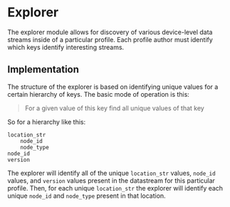 Explorer
========

The explorer module allows for discovery of various device-level data streams
inside of a particular profile. Each profile author must identify which keys
identify interesting streams.



Implementation
--------------

The structure of the explorer is based on identifying unique values for a
certain hierarchy of keys. The basic mode of operation is this:

>    For a given value of this key find all unique values of that key

So for a hierarchy like this:

    location_str
        node_id
        node_type
    node_id
    version

The explorer will identify all of the unique `location_str` values, `node_id`
values, and `version` values present in the datastream for this particular
profile. Then, for each unique `location_str` the explorer will identify
each unique `node_id` and `node_type` present in that location.

